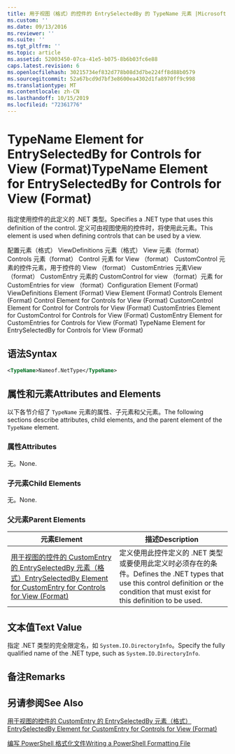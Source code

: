 ```yaml
---
title: 用于视图（格式）的控件的 EntrySelectedBy 的 TypeName 元素 |Microsoft Docs
ms.custom: ''
ms.date: 09/13/2016
ms.reviewer: ''
ms.suite: ''
ms.tgt_pltfrm: ''
ms.topic: article
ms.assetid: 52003450-07ca-41e5-b075-8b6b03fc6e88
caps.latest.revision: 6
ms.openlocfilehash: 30215734ef832d778b08d3d7be224ff8d88b0579
ms.sourcegitcommit: 52a67bcd9d7bf3e8600ea4302d1fa8970ff9c998
ms.translationtype: MT
ms.contentlocale: zh-CN
ms.lasthandoff: 10/15/2019
ms.locfileid: "72361776"
---
```

# <a name="typename-element-for-entryselectedby-for-controls-for-view-format"></a><span data-ttu-id="a8333-102">TypeName Element for EntrySelectedBy for Controls for View (Format)</span><span class="sxs-lookup"><span data-stu-id="a8333-102">TypeName Element for EntrySelectedBy for Controls for View (Format)</span></span>

<span data-ttu-id="a8333-103">指定使用控件的此定义的 .NET 类型。</span><span class="sxs-lookup"><span data-stu-id="a8333-103">Specifies a .NET type that uses this definition of the control.</span></span> <span data-ttu-id="a8333-104">定义可由视图使用的控件时，将使用此元素。</span><span class="sxs-lookup"><span data-stu-id="a8333-104">This element is used when defining controls that can be used by a view.</span></span>

<span data-ttu-id="a8333-105">配置元素（格式） ViewDefinitions 元素（格式） View 元素（format） Controls 元素（format） Control 元素 for View （format） CustomControl 元素的控件元素，用于控件的 View （format） CustomEntries 元素View （format） CustomEntry 元素的 CustomControl for view （format）元素 for CustomEntries for view （format）</span><span class="sxs-lookup"><span data-stu-id="a8333-105">Configuration Element (Format) ViewDefinitions Element (Format) View Element (Format) Controls Element (Format) Control Element for Controls for View (Format) CustomControl Element for Control for Controls for View (Format) CustomEntries Element for CustomControl for Controls for View (Format) CustomEntry Element for CustomEntries for Controls for View (Format) TypeName Element for EntrySelectedBy for Controls for View (Format)</span></span>

## <a name="syntax"></a><span data-ttu-id="a8333-106">语法</span><span class="sxs-lookup"><span data-stu-id="a8333-106">Syntax</span></span>

```xml
<TypeName>Nameof.NetType</TypeName>

```

## <a name="attributes-and-elements"></a><span data-ttu-id="a8333-107">属性和元素</span><span class="sxs-lookup"><span data-stu-id="a8333-107">Attributes and Elements</span></span>

<span data-ttu-id="a8333-108">以下各节介绍了 `TypeName` 元素的属性、子元素和父元素。</span><span class="sxs-lookup"><span data-stu-id="a8333-108">The following sections describe attributes, child elements, and the parent element of the `TypeName` element.</span></span>

### <a name="attributes"></a><span data-ttu-id="a8333-109">属性</span><span class="sxs-lookup"><span data-stu-id="a8333-109">Attributes</span></span>

<span data-ttu-id="a8333-110">无。</span><span class="sxs-lookup"><span data-stu-id="a8333-110">None.</span></span>

### <a name="child-elements"></a><span data-ttu-id="a8333-111">子元素</span><span class="sxs-lookup"><span data-stu-id="a8333-111">Child Elements</span></span>

<span data-ttu-id="a8333-112">无。</span><span class="sxs-lookup"><span data-stu-id="a8333-112">None.</span></span>

### <a name="parent-elements"></a><span data-ttu-id="a8333-113">父元素</span><span class="sxs-lookup"><span data-stu-id="a8333-113">Parent Elements</span></span>

|<span data-ttu-id="a8333-114">元素</span><span class="sxs-lookup"><span data-stu-id="a8333-114">Element</span></span>|<span data-ttu-id="a8333-115">描述</span><span class="sxs-lookup"><span data-stu-id="a8333-115">Description</span></span>|
|-------------|-----------------|
|[<span data-ttu-id="a8333-116">用于视图的控件的 CustomEntry 的 EntrySelectedBy 元素（格式）</span><span class="sxs-lookup"><span data-stu-id="a8333-116">EntrySelectedBy Element for CustomEntry for Controls for View (Format)</span></span>](./entryselectedby-element-for-customentry-for-controls-for-view-format.md)|<span data-ttu-id="a8333-117">定义使用此控件定义的 .NET 类型或要使用此定义时必须存在的条件。</span><span class="sxs-lookup"><span data-stu-id="a8333-117">Defines the .NET types that use this control definition or the condition that must exist for this definition to be used.</span></span>|

## <a name="text-value"></a><span data-ttu-id="a8333-118">文本值</span><span class="sxs-lookup"><span data-stu-id="a8333-118">Text Value</span></span>

<span data-ttu-id="a8333-119">指定 .NET 类型的完全限定名，如 `System.IO.DirectoryInfo`。</span><span class="sxs-lookup"><span data-stu-id="a8333-119">Specify the fully qualified name of the .NET type, such as `System.IO.DirectoryInfo`.</span></span>

## <a name="remarks"></a><span data-ttu-id="a8333-120">备注</span><span class="sxs-lookup"><span data-stu-id="a8333-120">Remarks</span></span>

## <a name="see-also"></a><span data-ttu-id="a8333-121">另请参阅</span><span class="sxs-lookup"><span data-stu-id="a8333-121">See Also</span></span>

[<span data-ttu-id="a8333-122">用于视图的控件的 CustomEntry 的 EntrySelectedBy 元素（格式）</span><span class="sxs-lookup"><span data-stu-id="a8333-122">EntrySelectedBy Element for CustomEntry for Controls for View (Format)</span></span>](./entryselectedby-element-for-customentry-for-controls-for-view-format.md)

[<span data-ttu-id="a8333-123">编写 PowerShell 格式化文件</span><span class="sxs-lookup"><span data-stu-id="a8333-123">Writing a PowerShell Formatting File</span></span>](./writing-a-powershell-formatting-file.md)

